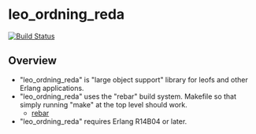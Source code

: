 leo_ordning_reda
================

[![Build Status](https://secure.travis-ci.org/leo-project/leo_ordning_reda.png?branch=master)](http://travis-ci.org/leo-project/leo_ordning_reda)


Overview
--------
* "leo_ordning_reda" is "large object support" library for leofs and other Erlang applications.
* "leo_ordning_reda" uses the "rebar" build system. Makefile so that simply running "make" at the top level should work.
  * [rebar](https://github.com/basho/rebar)
* "leo_ordning_reda" requires Erlang R14B04 or later.